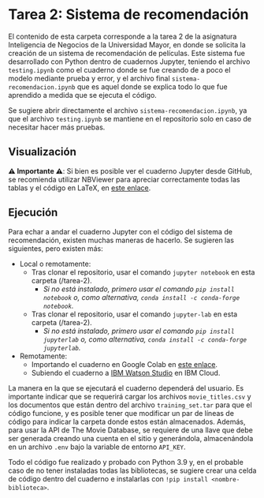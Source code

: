 # Tarea 2: Sistema de recomendación

El contenido de esta carpeta corresponde a la tarea 2 de la asignatura Inteligencia de Negocios de la Universidad Mayor, en donde se solicita la creación de un sistema de recomendación de películas. Este sistema fue desarrollado con Python dentro de cuadernos Jupyter, teniendo el archivo ``testing.ipynb`` como el cuaderno donde se fue creando de a poco el modelo mediante prueba y error, y el archivo final ``sistema-recomendacion.ipynb`` que es aquel donde se explica todo lo que fue aprendido a medida que se ejecuta el código.

Se sugiere abrir directamente el archivo ``sistema-recomendacion.ipynb``, ya que el archivo ``testing.ipynb`` se mantiene en el repositorio solo en caso de necesitar hacer más pruebas.


## Visualización

**⚠️ Importante ⚠️**: Si bien es posible ver el cuaderno Jupyter desde GitHub, se recomienda utilizar NBViewer para apreciar correctamente todas las tablas y el código en LaTeX, en [este enlace](https://nbviewer.org/github/melipass/umayor-business-intelligence/blob/main/tarea-2/sistema-recomendacion.ipynb).

## Ejecución

Para echar a andar el cuaderno Jupyter con el código del sistema de recomendación, existen muchas maneras de hacerlo. Se sugieren las siguientes, pero existen más:

- Local o remotamente:
  - Tras clonar el repositorio, usar el comando ``jupyter notebook`` en esta carpeta (/tarea-2).
    - *Si no está instalado, primero usar el comando ``pip install notebook`` o, como alternativa,  ``conda install -c conda-forge notebook``.*
  - Tras clonar el repositorio, usar el comando ``jupyter-lab`` en esta carpeta  (/tarea-2).
    - *Si no está instalado, primero usar el comando ``pip install jupyterlab`` o, como alternativa,  ``conda install -c conda-forge jupyterlab``.*
- Remotamente:
  - Importando el cuaderno en Google Colab en [este enlace](https://colab.research.google.com/github/melipass/umayor-business-intelligence/blob/main/tarea-2/sistema-recomendacion.ipynb).
  - Subiendo el cuaderno a [IBM Watson Studio](https://www.ibm.com/cloud/watson-studio) en IBM Cloud.

La manera en la que se ejecutará el cuaderno dependerá del usuario. Es importante indicar que se requerirá cargar los archivos ``movie_titles.csv`` y los documentos que están dentro del archivo ``training_set.tar`` para que el código funcione, y es posible tener que modificar un par de líneas de código para indicar la carpeta donde estos están almacenados. Además, para usar la API de The Movie Database, se requiere de una llave que debe ser generada creando una cuenta en el sitio y generándola, almacenándola en un archivo ``.env`` bajo la variable de entorno ``API_KEY``.

Todo el código fue realizado y probado con Python 3.9 y, en el probable caso de no tener instaladas todas las bibliotecas, se sugiere crear una celda de código dentro del cuaderno e instalarlas con ``!pip install <nombre-biblioteca>``.